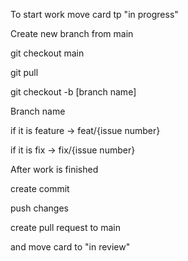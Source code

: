 To start work move card tp "in progress"

Create new branch from main

git checkout main

git pull

git checkout -b [branch name]

Branch name

if it is feature -> feat/{issue number}

if it is fix -> fix/{issue number}

After work is finished

create commit 

push changes

create pull request to main

and move card to "in review"
